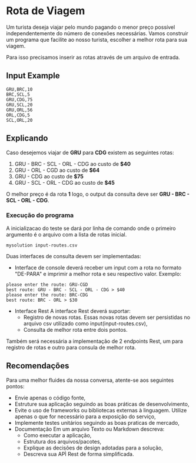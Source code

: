 # Rota de Viagem #

Um turista deseja viajar pelo mundo pagando o menor preço possível independentemente do número de conexões necessárias.
Vamos construir um programa que facilite ao nosso turista, escolher a melhor rota para sua viagem.

Para isso precisamos inserir as rotas através de um arquivo de entrada.

## Input Example ##

```csv
GRU,BRC,10
BRC,SCL,5
GRU,CDG,75
GRU,SCL,20
GRU,ORL,56
ORL,CDG,5
SCL,ORL,20
```

## Explicando ##

Caso desejemos viajar de **GRU** para **CDG** existem as seguintes rotas:

1. GRU - BRC - SCL - ORL - CDG ao custo de **$40**
2. GRU - ORL - CGD ao custo de **$64**
3. GRU - CDG ao custo de **$75**
4. GRU - SCL - ORL - CDG ao custo de **$45**

O melhor preço é da rota **1** logo, o output da consulta deve ser **GRU - BRC - SCL - ORL - CDG**.

### Execução do programa ###

A inicializacao do teste se dará por linha de comando onde o primeiro argumento é o arquivo com a lista de rotas inicial.

```shell
mysolution input-routes.csv
```

Duas interfaces de consulta devem ser implementadas:

- Interface de console deverá receber um input com a rota no formato "DE-PARA" e imprimir a melhor rota e seu respectivo valor.
  Exemplo:
  
```shell
please enter the route: GRU-CGD
best route: GRU - BRC - SCL - ORL - CDG > $40
please enter the route: BRC-CDG
best route: BRC - ORL > $30
```

- Interface Rest
    A interface Rest deverá suportar:
  - Registro de novas rotas. Essas novas rotas devem ser persistidas no arquivo csv utilizado como input(input-routes.csv),
  - Consulta de melhor rota entre dois pontos.

Também será necessária a implementação de 2 endpoints Rest, um para registro de rotas e outro para consula de melhor rota.

## Recomendações ##

Para uma melhor fluides da nossa conversa, atente-se aos seguintes pontos:

- Envie apenas o código fonte,
- Estruture sua aplicação seguindo as boas práticas de desenvolvimento,
- Evite o uso de frameworks ou bibliotecas externas à linguagem. Utilize apenas o que for necessário para a exposição do serviço,
- Implemente testes unitários seguindo as boas praticas de mercado,
- Documentação
  Em um arquivo Texto ou Markdown descreva:
  - Como executar a aplicação,
  - Estrutura dos arquivos/pacotes,
  - Explique as decisões de design adotadas para a solução,
  - Descreva sua APÌ Rest de forma simplificada.
